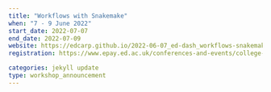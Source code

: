 ```yaml
---
title: "Workflows with Snakemake" 
when: "7 - 9 June 2022"
start_date: 2022-07-07
end_date: 2022-07-09
website: https://edcarp.github.io/2022-06-07_ed-dash_workflows-snakemake/
registration: https://www.epay.ed.ac.uk/conferences-and-events/college-of-medicine-and-veterinary-medicine/school-of-molecular-genetic-and-population-health-sciences/igmm/workflows-with-snakemake

categories: jekyll update
type: workshop_announcement
--- 
```

